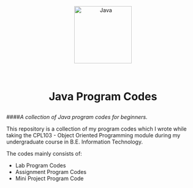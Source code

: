 <p align="center">
 <a href="https://www.java.com" target="_blank"> <img
            src="https://github.com/divyashC/devicon/blob/master/icons/java/java-original.svg" alt="Java" width="150"
            height="150" /> </a>
</p>

<br/>
            
# <p align='center'>Java Program Codes </p>

####_A collection of Java program codes for beginners._

This repository is a collection of my program codes which I wrote while taking the CPL103 - Object Oriented Programming module during my undergraduate course in B.E. Information Technology.

The codes mainly consists of:

<ul>
	<li>Lab Program Codes</li>
	<li>Assignment Program Codes</li>
	<li>Mini Project Program Code</li>
</ul>
